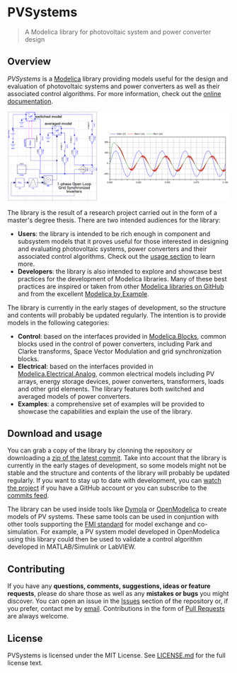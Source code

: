 # PVSystems

> A Modelica library for photovoltaic system and power converter design

## Overview

*PVSystems* is a [Modelica](https://modelica.org/) library providing models useful for the design and evaluation of photovoltaic systems and power converters as well as their associated control algorithms. For more information, check out the [online documentation](https://raulrpearson.github.io/pvsystems).

![Screenshot](PVSystems/Resources/Images/screenshot.png)

The library is the result of a research project carried out in the form of a master's degree thesis. There are two intended audiences for the library:

- **Users**: the library is intended to be rich enough in component and subsystem models that it proves useful for those interested in designing and evaluating photovoltaic systems, power converters and their associated control algorithms. Check out the [usage section](#download-and-usage) to learn more.
- **Developers**: the library is also intended to explore and showcase best practices for the development of Modelica libraries. Many of these best practices are inspired or taken from other [Modelica libraries on GitHub](https://github.com/raulrpearson?language=modelica&tab=stars) and from the excellent [Modelica by Example](http://book.xogeny.com/).

The library is currently in the early stages of development, so the structure and contents will probably be updated regularly. The intention is to provide models in the following categories:

- **Control**: based on the interfaces provided in [Modelica.Blocks](https://github.com/modelica/Modelica/blob/release/Modelica%203.2.2/Blocks/Interfaces.mo), common blocks used in the control of power converters, including Park and Clarke transforms, Space Vector Modulation and grid synchronization blocks.
- **Electrical**: based on the interfaces provided in [Modelica.Electrical.Analog](https://github.com/modelica/Modelica/blob/release/Modelica%203.2.2/Electrical/Analog/Interfaces.mo), common electrical models including PV arrays, energy storage devices, power converters, transformers, loads and other grid elements. The library features both switched and averaged models of power converters.
- **Examples**: a comprehensive set of examples will be provided to showcase the capabilities and explain the use of the library.

## Download and usage

You can grab a copy of the library by clonning the repository or downloading a [zip of the latest commit](https://github.com/raulrpearson/PVSystems/archive/master.zip). Take into account that the library is currently in the early stages of development, so some models might not be stable and the structure and contents of the library will probably be updated regularly. If you want to stay up to date with development, you can [watch the project](https://github.com/raulrpearson/PVSystems/subscription) if you have a GitHub account or you can subscribe to the [commits feed](https://github.com/raulrpearson/PVSystems/commits/master.atom).

The library can be used inside tools like [Dymola](http://www.3ds.com/products-services/catia/products/dymola/) or [OpenModelica](https://openmodelica.org/) to create models of PV systems. These same tools can be used in conjuntion with other tools supporting the [FMI standard](https://fmi-standard.org) for model exchange and co-simulation. For example, a PV system model developed in OpenModelica using this library could then be used to validate a control algorithm developed in MATLAB/Simulink or LabVIEW.

## Contributing

If you have any **questions, comments, suggestions, ideas or feature requests**, please do share those as well as any **mistakes or bugs** you might discover. You can open an issue in the [Issues](https://github.com/raulrpearson/PVSystems/issues) section of the repository or, if you prefer, contact me by [email](mailto:raul.rodriguez.pearson@gmail.com). Contributions in the form of [Pull Requests](https://github.com/raulrpearson/PVSystems/pulls) are always welcome.

## License

PVSystems is licensed under the MIT License. See [LICENSE.md](LICENSE.md) for the full license text.
